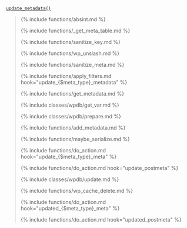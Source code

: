 <p><code><a href="https://developer.wordpress.org/reference/functions/update_metadata/">update_metadata()</a></code></p>

<blockquote>

{% include functions/absint.md %}

{% include functions/_get_meta_table.md %}

{% include functions/sanitize_key.md %}

{% include functions/wp_unslash.md %}

{% include functions/sanitize_meta.md %}

{% include functions/apply_filters.md hook="update_{$meta_type}_metadata" %}

{% include functions/get_metadata.md %}

{% include classes/wpdb/get_var.md %}

{% include classes/wpdb/prepare.md %}

{% include functions/add_metadata.md %}

{% include functions/maybe_serialize.md %}

{% include functions/do_action.md hook="update_{$meta_type}_meta" %}

{% include functions/do_action.md hook="update_postmeta" %}

{% include classes/wpdb/update.md %}

{% include functions/wp_cache_delete.md %}

{% include functions/do_action.md hook="updated_{$meta_type}_meta" %}

{% include functions/do_action.md hook="updated_postmeta" %}

</blockquote>
